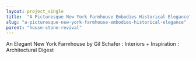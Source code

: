 ```yaml
---
layout: project_single
title:  "A Picturesque New York Farmhouse Embodies Historical Elegance"
slug: "a-picturesque-new-york-farmhouse-embodies-historical-elegance"
parent: "house-stone-revival"
---
```

An Elegant New York Farmhouse by Gil Schafer : Interiors + Inspiration : Architectural Digest